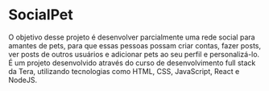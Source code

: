 # SocialPet

O objetivo desse projeto é desenvolver parcialmente uma rede social para amantes de pets, para que essas pessoas possam criar contas, fazer posts, ver posts de outros usuários e adicionar pets ao seu perfil e personalizá-lo. É um projeto desenvolvido através do curso de desenvolvimento full stack da Tera, utilizando tecnologias como HTML, CSS, JavaScript, React e NodeJS.


